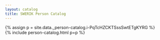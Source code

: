 ```yaml
---
layout: catalog
title: SWERIK Person Catalog
---
```

{% assign p = site.data._person-catalog.i-PqTcHZCKTSssSwtETgKYRG %}
{% include person-catalog.html p=p %}

